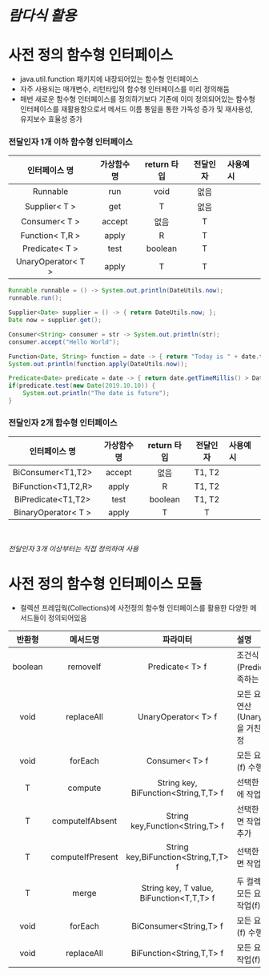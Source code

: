 # ***람다식 활용***
# 사전 정의 함수형 인터페이스
* java.util.function 패키지에 내장되어있는 함수형 인터페이스
* 자주 사용되는 매개변수, 리턴타입의 함수형 인터페이스를 미리 정의해둠
* 매번 새로운 함수형 인터페이스를 정의하기보다 기존에 이미 정의되어있는 함수형 인터페이스를 재활용함으로서 메서드 이름 통일을 통한 가독성 증가 및 재사용성, 유지보수 효율성 증가
### 전달인자 1개 이하 함수형 인터페이스
|인터페이스 명|가상함수명|return 타입|전달인자|사용예시|
|:---------------:|:-------:|:------------:|:--------:|:------|
|Runnable|run|void|없음||
|Supplier< T >|get|T|없음||
|Consumer< T >|accept|없음|T||
|Function< T,R >|apply|R|T||
|Predicate< T >|test|boolean|T||
|UnaryOperator< T >|apply|T|T||
```java
Runnable runnable = () -> System.out.println(DateUtils.now);
runnable.run();

Supplier<Date> supplier = () -> { return DateUtils.now; };
Date now = supplier.get();

Consumer<String> consumer = str -> System.out.println(str);
consumer.accept("Hello World");

Function<Date, String> function = date -> { return "Today is " + date.toString() };
System.out.println(function.apply(DateUtils.now));

Predicate<Date> predicate = date -> { return date.getTimeMillis() > DateUtils.now.getTimeMillis(); };
if(predicate.test(new Date(2019.10.10)) {
	System.out.println("The date is future");
}
```

### 전달인자 2개 함수형 인터페이스
|인터페이스 명|가상함수명|return 타입|전달인자|사용예시|
|:---------------:|:-------:|:------------:|:--------:|:------|
|BiConsumer<T1,T2>|accept|없음|T1, T2||
|BiFunction<T1,T2,R>|apply|R|T1, T2||
|BiPredicate<T1,T2>|test|boolean|T1, T2||
|BinaryOperator< T >|apply|T|T|

<br>

*전달인자 3개 이상부터는 직접 정의하여 사용*

# 사전 정의 함수형 인터페이스 모듈
* 컬렉션 프레임웍(Collections)에 사전정의 함수형 인터페이스를 활용한 다양한 메서드들이 정의되어있음

|반환형|메서드명|파라미터|설명|
|:------:|:----------:|:----------:|:------|
|boolean|removeIf|Predicate< T> f|조건식(Predicate)을 만족하는 요소 삭제|
|void|replaceAll|UnaryOperator< T> f|모든 요소의 값을 연산(UnaryOperaotr)을 거친 값으로 수정|
|void|forEach|Consumer< T> f|모든 요소에 작업(f) 수행|
|T|compute|String key, BiFunction<String,T,T> f|선택한 키의 value에 작업(f) 수행|
|T|computeIfAbsent|String key,Function<String,T> f|선택한 키가 없으면 작업(f)수행 후 추가|
|T|computeIfPresent|String key,BiFunction<String,T,T> f|선택한 키가 있으면 작업(f) 수행|
|T|merge|String key, T value, BiFunction<T,T,T> f|두 컬렉션 병합시, 모든 요소에 병합작업(f) 수행|
|void|forEach|BiConsumer<String,T> f|모든 요소에 작업(f) 수행|
|void|replaceAll|BiFunction<String,T,T> f|모든 요소에 교체작업(f) 수행|


<!--stackedit_data:
eyJoaXN0b3J5IjpbMTYyMjYxNjgwLDk1OTIzMTA1Niw0MTAwOD
kyMTUsNDY4MzQ5MjI5LDE0MjEyMjQ5MjEsLTE2MTk2MjU1NzQs
MTU3NTQ2ODA3MV19
-->